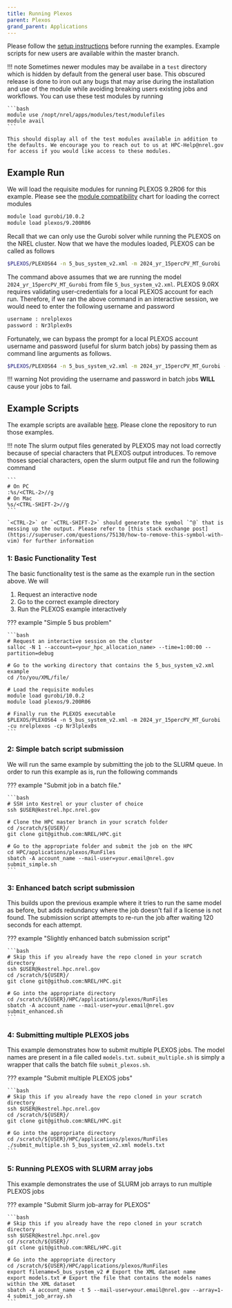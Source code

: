 ```yaml
---
title: Running Plexos
parent: Plexos
grand_parent: Applications
---
```


Please follow the [setup instructions](setup_plexos.md) before running the examples. Example scripts for new users are available within the master branch.

!!! note
    Sometimes newer modules may be availabe in a `test` directory which is hidden by default from the general user base. This obscured release is done to iron out any bugs that may arise during the installation and use of the module while avoiding breaking users existing jobs and workflows. You can use these test modules by running

    ```bash
    module use /nopt/nrel/apps/modules/test/modulefiles
    module avail
    ```

    This should display all of the test modules available in addition to the defaults. We encourage you to reach out to us at HPC-Help@nrel.gov for access if you would like access to these modules.

## Example Run

We will load the requisite modules for running PLEXOS 9.2R06 for this example. Please see the [module compatibility](setup_plexos.md#Loading-the-Appropriate-Modules) chart for loading the correct modules

```bash
module load gurobi/10.0.2
module load plexos/9.200R06
```

Recall that we can only use the Gurobi solver while running the PLEXOS on the NREL cluster. Now that we have the modules loaded, PLEXOS can be called as follows

```bash
$PLEXOS/PLEXOS64 -n 5_bus_system_v2.xml -m 2024_yr_15percPV_MT_Gurobi
```

The command above assumes that we are running the model `2024_yr_15percPV_MT_Gurobi` from file `5_bus_system_v2.xml`. PLEXOS 9.0RX requires validating user-credentials for a local 
PLEXOS account for each run. Therefore, if we ran the above command in an interactive session, we would need to enter the following username and password

```txt
username : nrelplexos
password : Nr3lplex0s
```

Fortunately, we can bypass the prompt for a local PLEXOS account username and password (useful for slurm batch jobs) by passing them as command line arguments as follows.

```bash
$PLEXOS/PLEXOS64 -n 5_bus_system_v2.xml -m 2024_yr_15percPV_MT_Gurobi -cu nrelplexos -cp Nr3lplex0s
```

!!! warning
    Not providing the username and password in batch jobs **WILL** cause your jobs to fail.

## Example Scripts

The example scripts are available [here](https://github.com/NREL/HPC/tree/master/applications/plexos/RunFiles). Please clone the repository to run those examples.

!!! note
    The slurm output files generated by PLEXOS may not load correctly because of special characters that PLEXOS output introduces. To remove thoses special characters, open the slurm output file and run the following command
    
    ```
    # On PC
    :%s/<CTRL-2>//g
    # On Mac
    %s/<CTRL-SHIFT-2>//g
    ```

    `<CTRL-2>` or `<CTRL-SHIFT-2>` should generate the symbol `^@` that is messing up the output. Please refer to [this stack exchange post](https://superuser.com/questions/75130/how-to-remove-this-symbol-with-vim) for further information
    

### 1: Basic Functionality Test

The basic functionality test is the same as the example run in the section above. We will

1. Request an interactive node
2. Go to the correct example directory
3. Run the PLEXOS example interactively

??? example "Simple 5 bus problem"

    ```bash
    # Request an interactive session on the cluster
    salloc -N 1 --account=<your_hpc_allocation_name> --time=1:00:00 --partition=debug

    # Go to the working directory that contains the 5_bus_system_v2.xml example
    cd /to/you/XML/file/

    # Load the requisite modules
    module load gurobi/10.0.2
    module load plexos/9.200R06

    # Finally run the PLEXOS executable
    $PLEXOS/PLEXOS64 -n 5_bus_system_v2.xml -m 2024_yr_15percPV_MT_Gurobi -cu nrelplexos -cp Nr3lplex0s
    ```

### 2: Simple batch script submission

We will run the same example by submitting the job to the SLURM queue. In order to run this example as is, run the following commands

??? example "Submit job in a batch file."

    ```bash
    # SSH into Kestrel or your cluster of choice
    ssh $USER@kestrel.hpc.nrel.gov

    # Clone the HPC master branch in your scratch folder
    cd /scratch/${USER}/
    git clone git@github.com:NREL/HPC.git

    # Go to the appropriate folder and submit the job on the HPC
    cd HPC/applications/plexos/RunFiles
    sbatch -A account_name --mail-user=your.email@nrel.gov submit_simple.sh
    ```

### 3: Enhanced batch script submission

This builds upon the previous example where it tries to run the same model as before, but adds redundancy where the job doesn't fail if a license is not found. The submission script attempts to re-run the job after waiting 120 seconds for each attempt.

??? example "Slightly enhanced batch submission script"

    ```bash
    # Skip this if you already have the repo cloned in your scratch directory
    ssh $USER@kestrel.hpc.nrel.gov
    cd /scratch/${USER}/
    git clone git@github.com:NREL/HPC.git

    # Go into the appropriate directory
    cd /scratch/${USER}/HPC/applications/plexos/RunFiles
    sbatch -A account_name --mail-user=your.email@nrel.gov submit_enhanced.sh
    ```

### 4: Submitting multiple PLEXOS jobs

This example demonstrates how to submit multiple PLEXOS jobs. The model names are present in a file called `models.txt`. `submit_multiple.sh` is simply a wrapper that calls the batch file `submit_plexos.sh`.  

??? example "Submit multiple PLEXOS jobs"

    ```bash
    # Skip this if you already have the repo cloned in your scratch directory
    ssh $USER@kestrel.hpc.nrel.gov
    cd /scratch/${USER}/
    git clone git@github.com:NREL/HPC.git

    # Go into the appropriate directory
    cd /scratch/${USER}/HPC/applications/plexos/RunFiles
    ./submit_multiple.sh 5_bus_system_v2.xml models.txt
    ```

### 5: Running PLEXOS with SLURM array jobs

This example demonstrates the use of SLURM job arrays to run multiple PLEXOS jobs

??? example "Submit Slurm job-array for PLEXOS"

    ```bash
    # Skip this if you already have the repo cloned in your scratch directory
    ssh $USER@kestrel.hpc.nrel.gov
    cd /scratch/${USER}/
    git clone git@github.com:NREL/HPC.git

    # Go into the appropriate directory
    cd /scratch/${USER}/HPC/applications/plexos/RunFiles
    export filename=5_bus_system_v2 # Export the XML dataset name
    export models.txt # Export the file that contains the models names within the XML dataset
    sbatch -A account_name -t 5 --mail-user=your.email@nrel.gov --array=1-4 submit_job_array.sh
    ```

